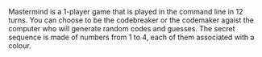 Mastermind is a 1-player game that is played in the command line in 12 turns. You can choose to be the codebreaker or the codemaker agaist the computer who will generate random codes and guesses. The secret sequence is made of numbers from 1 to 4, each of them associated with a colour. 
